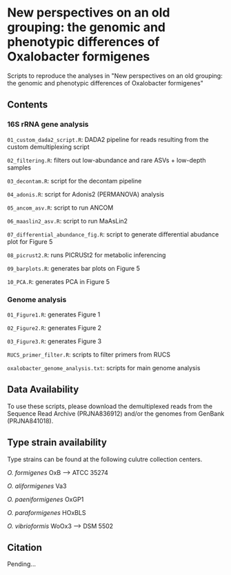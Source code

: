 # New perspectives on an old grouping: the genomic and phenotypic differences of Oxalobacter formigenes
Scripts to reproduce the analyses in "New perspectives on an old grouping: the genomic and phenotypic differences of Oxalobacter formigenes"

## Contents
### 16S rRNA gene analysis
`01_custom_dada2_script.R`: DADA2 pipeline for reads resulting from the custom demultiplexing script

`02_filtering.R`: filters out low-abundance and rare ASVs + low-depth samples

`03_decontam.R`: script for the decontam pipeline

`04_adonis.R`: script for Adonis2 (PERMANOVA) analysis

`05_ancom_asv.R`: script to run ANCOM

`06_maaslin2_asv.R`: script to run MaAsLin2

`07_differential_abundance_fig.R`: script to generate differential abudance plot for Figure 5

`08_picrust2.R`: runs PICRUSt2 for metabolic inferencing

`09_barplots.R`: generates bar plots on Figure 5

`10_PCA.R`: generates PCA in Figure 5

### Genome analysis
`01_Figure1.R`: generates Figure 1

`02_Figure2.R`: generates Figure 2

`03_Figure3.R`: generates Figure 3

`RUCS_primer_filter.R`: scripts to filter primers from RUCS

`oxalobacter_genome_analysis.txt`: scripts for main genome analysis

## Data Availability
To use these scripts, please download the demultiplexed reads from the Sequence Read Archive (PRJNA836912) and/or the genomes from GenBank (PRJNA841018).

## Type strain availability
Type strains can be found at the following culutre collection centers.

<i>O. formigenes</i> OxB --> ATCC 35274

<i>O. aliformigenes</i> Va3

<i>O. paeniformigenes</i> OxGP1

<i>O. paraformigenes</i> HOxBLS

<i>O. vibrioformis</i> WoOx3 --> DSM 5502

## Citation
Pending...
